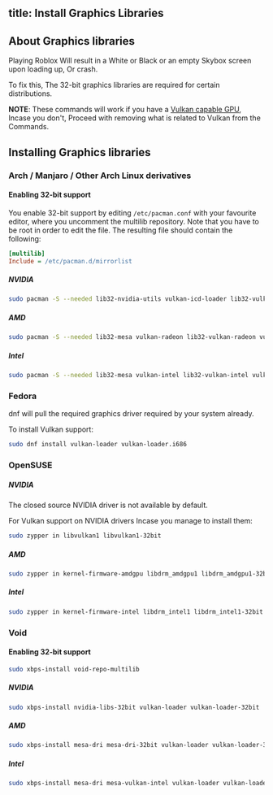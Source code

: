 title: Install Graphics Libraries
---
## About Graphics libraries

Playing Roblox Will result in a White or Black or an empty Skybox screen upon loading up, Or crash.

To fix this, The 32-bit graphics libraries are required for certain distributions.

**NOTE**: These commands will work if you have a [Vulkan capable GPU](https://en.wikipedia.org/wiki/Vulkan_(API)#Compatibility), Incase you don't, Proceed with removing what is related to Vulkan from the Commands.

## Installing Graphics libraries

### Arch / Manjaro / Other Arch Linux derivatives

#### Enabling 32-bit support

You enable 32-bit support by editing `/etc/pacman.conf` with your favourite editor, where you uncomment the multilib
repository. Note that you have to be root in order to edit the file. The resulting file should contain the following:

```ini
[multilib]
Include = /etc/pacman.d/mirrorlist
```

##### NVIDIA

```sh
sudo pacman -S --needed lib32-nvidia-utils vulkan-icd-loader lib32-vulkan-icd-loader
```

##### AMD

```sh
sudo pacman -S --needed lib32-mesa vulkan-radeon lib32-vulkan-radeon vulkan-icd-loader lib32-vulkan-icd-loader
```

##### Intel
```sh
sudo pacman -S --needed lib32-mesa vulkan-intel lib32-vulkan-intel vulkan-icd-loader lib32-vulkan-icd-loader
```

### Fedora
dnf will pull the required graphics driver required by your system already.

To install Vulkan support:

```sh
sudo dnf install vulkan-loader vulkan-loader.i686
```

### OpenSUSE

##### NVIDIA

The closed source NVIDIA driver is not available by default.

For Vulkan support on NVIDIA drivers Incase you manage to install them:

```sh
sudo zypper in libvulkan1 libvulkan1-32bit
```

##### AMD

```sh
sudo zypper in kernel-firmware-amdgpu libdrm_amdgpu1 libdrm_amdgpu1-32bit libdrm_radeon1 libdrm_radeon1-32bit libvulkan_radeon libvulkan_radeon-32bit libvulkan1 libvulkan1-32bit
```

##### Intel

```sh
sudo zypper in kernel-firmware-intel libdrm_intel1 libdrm_intel1-32bit libvulkan1 libvulkan1-32bit libvulkan_intel libvulkan_intel-32bit
```

### Void

#### Enabling 32-bit support

```sh
sudo xbps-install void-repo-multilib
```

##### NVIDIA

```sh
sudo xbps-install nvidia-libs-32bit vulkan-loader vulkan-loader-32bit
```

##### AMD

```sh
sudo xbps-install mesa-dri mesa-dri-32bit vulkan-loader vulkan-loader-32bit mesa-vulkan-radeon mesa-vulkan-radeon-32bit
```

##### Intel

```sh
sudo xbps-install mesa-dri mesa-vulkan-intel vulkan-loader vulkan-loader-32bit
```
